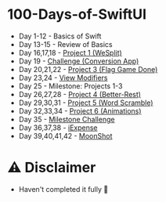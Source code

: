 # 100-Days-of-SwiftUI
* Day 1-12 - Basics of Swift
* Day 13-15 - Review of Basics
* Day 16,17,18 - [Project 1 (WeSplit)](https://github.com/gokulnair2001/100-Days-of-SwiftUI/tree/master/WeSplit)
* Day 19 - [Challenge (Conversion App)](https://github.com/gokulnair2001/100-Days-of-SwiftUI/tree/master/Unit%20Converter)
* Day 20,21,22 - [Project 3 (Flag Game Done)](https://github.com/gokulnair2001/100-Days-of-SwiftUI/tree/master/Flag%20Game)
* Day 23,24 - [View Modifiers](https://github.com/gokulnair2001/100-Days-of-SwiftUI/tree/master/Custom%20Modifiers)
* Day 25 -  Milestone: Projects 1-3
* Day 26,27,28 - [Project 4 (Better-Rest)](https://github.com/gokulnair2001/100-Days-of-SwiftUI/tree/master/Better%20Rest)
* Day 29,30,31 - [Project 5 (Word Scramble)](https://github.com/gokulnair2001/100-Days-of-SwiftUI/tree/master/Word%20Scramble)
* Day 32,33,34 - [Project 6 (Animations)](https://github.com/gokulnair2001/100-Days-of-SwiftUI/tree/master/Animations)
* Day 35 - [Milestone Challenge](https://github.com/gokulnair2001/100-Days-of-SwiftUI/tree/master/Edutainment)
* Day 36,37,38 - [iExpense](https://github.com/gokulnair2001/100-Days-of-SwiftUI/tree/master/iExpense)
* Day 39,40,41,42 - [MoonShot](https://github.com/gokulnair2001/100-Days-of-SwiftUI/tree/master/Moonshot)
# ⚠️ Disclaimer 
* Haven't completed it fully 🤭
